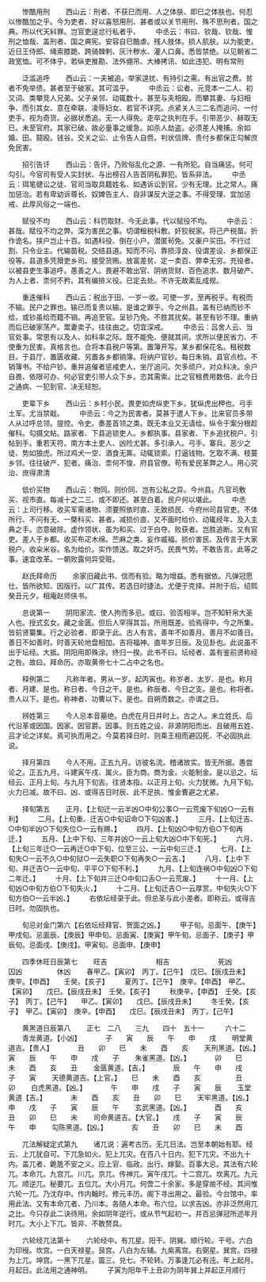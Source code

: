 <!-- { "loadSidebar": true } -->
　　惨酷用刑
　　西山云：刑者、不获巳而用、人之体肤、即巳之体肤也。何忍以惨酷加之乎。今为吏者、好以喜怒用刑、甚者或以关节用刑、殊不思刑者。国之典。所以代天紏罪。岂官吏逞忿行私者乎、
　　中丞云：书曰、钦哉、钦哉、惟刑之恤哉、盖刑者、国之典宪。安容自巳酷虐。残人肢体。损人肌肤。以为能吏。近日王侍郎、绳索膝跪、跨骑棘剌、灰汁秽水、灌人口鼻。悉皆禁绝。以见朝省二政宽恤。可不体乎。若纵吏推勘、法外绷吊、大棒拷讯、如此违犯、明有常刑

　　泛滥追呼
　　西山云：一夫被追。举家遑扰、有持引之需。有出官之费。贫者不免举债。甚者至于破家。其可滥乎。
　　中丞云：讼者。元竞本一二人、初又词、类攀竞人兄弟。父子亲邻、动辄数十。甚至与夫相殴。而攀其妻、与妇相争、而引其女、意在牵联、凌辱妇女、若官不详究。点紧关人三二名而追问、一付吏手。视为奇货。必据状悉追。无一人得免。走卒之执判在手。引带恶少、赫取无巳。未至官府。其家已破。故必量事之缓急。如杀人劫盗。必须差人掩捕。余如婚。田。鬪殴。钱谷。交关之讼、止令告人自赍。判状信牌、责付乡都保正勾解庶免民害。

　　招引告讦
　　西山云：告讦。乃败俗乱化之源、一有所犯。自当痛惩。何可勾引。今官司有受人实封状、与出榜召人告首阴私罪犯。皆系非法。
　　中丞云：珥笔徤讼之徒、官司当取具籍姓名、如遇诉讼到官。少有无理。比之常人。痛加惩治。若有卑幼诉尊长、奴婢告主人、自非谋反大逆之事。不得受理、宜加惩戒、此厚风俗之一端也、

　　赋役不均
　　西山云：科罚取财、今无此事。代以赋役不均。
　　中丞云：甚哉。赋役不均之弊。深为害民之事。切谓租税科敷。奸狡税家。将己产税苗。折作诡名。挟户岂止十百。如遇科役、倒在小户。潜匿茍免。又豪户买田。不行过割、只令业主。代输苗税。交结县道。知而不问、靠损淳良、役谓差设、乡都保正役等。县道多凭猾吏乡司。接受货贿。放富差贫、定一卖百、弊幸无穷。充役者。以被县吏生事追呼。愚善之人。畏避不敢出官、阴纳货财、百色追求、数月破产、为人上者、柰何不矜。其有编排义役。已定去处。不许无故紊乱成规。

　　重迭催科
　　西山云：税出于田、一岁一收。可使一岁。至再税乎。有税而不输。民户之罪也。输已而复责以输。是谁之罪乎。今之州县。盖有已纳而钞不给。或钞虽给而籍不销。再追至官。呈钞乃免。不胜其扰矣。甚至有钞不理。重纳而后已破家荡产。鬻妻卖子。往往由之。切宜深戒。
　　中丞云：吕舍人云、当官处事。常思有以及人、如科率之际。既不能免、便就其间。求所以便民省力、不使重为民害。真格言也。合将本县税户等第。置簿开写。某乡都保花名。租税数目。于县厅、置匮收藏、另置各乡都销簿。将纳户官钞。每日朱销。县官点检。不销簿书。不给户钞。重并追催者惩戒吏人、坐厅追问。欠多顽户。对众科决。余户自畏、依限可办、何必官吏引带人众下乡。恣其需索。比之官租费用数倍、此今日之通病、一犯到官、决无轻恕。

　　吏辈下乡
　　西山云：乡村小民。畏吏如虎纵吏下乡。犹纵虎出柙也。弓手土军。尤当禁戢。
　　中丞云：今之为民害者。莫甚于遣人下乡。比来官员多带人从过呼总领。提控。令史。奏差首领之类。既无本业又无请给。纵令于案分根趁催科。勾摄文帖。路家者、下县追锁吏人。乡都执事。县家者、下乡追扰税户。引帖到手。重若天符。南方本土吏人、凶险尤甚。多引承人。弓手。寨兵。恶少之徒、势如狼虎。所过鸡犬一空、酒食无筭。动辄锁索。打逼钱物。乞取不满、枝蔓乡邻。往往破产、犯者。痛治、柰何不悛、府县官僚。苟有爱民革弊之人。用心究治、庶得肃清

　　低价买物
　　西山云：物同。则价同、岂有公私之异。今州县。凡官司敷买、视市直。每减十之二三、或不即还。甚至白着。民户何以堪此。
　　中丞云：上司行移。收买军需诸物、须要照依时直、无致损民、今府州司县官吏。不体所行、不问有无、一槩科买、甚者。减损价直、又不画时给价、动辄经年、及入主典之手。恣意破除。虚作领状、虽为和买、过于白夺。败获者。岂胜追断。又有官吏。差人于乡都。收买布疋木绵。苎麻之类、妄作威福。损价害民、及传言于大家税户。收籴米谷。名为给价。实作馈送。取之奸巧。民畏气势。不敢告言。此等之事。速宜改革。一朝败露何异受赃。

　　赵氏拜命历
　　余家旧藏此书、信而有验。略为增益。悉有据依。凡弹冠愿仕。皆所欲知、因版行。以广其传。若选日时捷法。尤便于克择。并附于后。绍熙癸丑元夕。相庵赵师侠书。

　　总说第一
　　阴阳家流、使人拘而多忌。或曰、验否相半。岂不知轩帛大圣人也。授式玄女。藏之金匮。但后人罕得其旨。所用既差。验焉得中。今之所集。皆前贤纂集。行之必验者、即录于此。古人有言。善年不如善月。善月不如善日。善日不如善时。时善天轮地盘相加。吉将福神。直年岁日辰。及见卦也。此说虽不出于坛经。大抵。阴阳用即殊涂。终归一揆。此书不曰。坛经者、盖有鉴前贤称经之咎。故曰。拜命历。亦取黄帝七十二占中之名也。

　　释例第二
　　凡称年者。男从一岁。起丙寅也。称岁者、太岁、是也。称月者、月建、是也。称日者、今日之干。是也。称辰者、今日之支。是也。称将者。贵人以下。是也。称神者、功曹以下。是也。自朔而数之。亦谓之日。

　　辨姓第三
　　今人忌本音墓绝。白虎在月日并时上。古之人。未立姓氏、后代沿革或因国。因家。因官爵。因事。则五姓之设、非源阴阳而出、且破用五姓、吕才论之详矣。焉可执而用之。今莫若择日时、则乘王相而避囚死、不必固执此说。

　　择月第四
　　今人不用。正五九月。访彼名流。稽诸故实。皆无所据。愚尝论之。正五九月。斗建寅午戌、属火。臣为商。商为金。火能制金。是以忌之。坛经云、正月上旬。与九月下旬吉。往贤本指。以正月上旬。火力犹微。九月下旬。火力已减。故不曰、凶、或得吉日时辰、此不足执、惟金曹避之尤紧。

　　择旬第五
　　正月、【上旬迁一云半凶○中旬公事○一云荒废下旬凶○一云有利】
　　二月。【上旬重、迁吉○中旬诏命○下句凶害、】
　　三月、【上旬迁吉、○中旬半凶○下旬失位○一云有赐、】
　　四月、【上旬凶○中旬方伯○下旬再迁、】
　　五月、【上中下旬、三年并凶○一云上旬大凶○中下旬死、】
　　六月、【上旬三年迁○一云再迁○中下旬、位至三公、一云中旬三迁、】
　　七月、【上旬失○一云不久○中旬狱○一云失职○下旬再失○一云吉、】
　　八月、【上中下旬、并迁吉○一云中旬、平平○下旬不利、】
　　九月、【上旬连祸○中旬凶○下旬二年迁。】
　　十月、【上下旬并三迁○中旬口舌○一云荒废、】
　　十一月、【上旬凶○中旬方伯○下旬失火、】
　　十二月、【上旬迁吉○一云厚赏。中旬失火○下旬方伯○一云半凶、】
　　右依坛经录于此。但总圣与此小差者。即称云。或得吉日时。勿固执也。

　　旬忌对金门第六【右依坛经拜官、贺面之凶。】
　　甲子旬。忌面午、【庚午】甲戌旬。忌面辰、【庚辰】甲申旬。忌面寅、【庚寅】甲午旬。忌面子、【庚子】甲辰旬。忌面戌、【庚戌】。甲寅旬。忌面申、【庚申】

　　四季休旺日辰第七
　　旺吉　　　　　　　相吉　　　　　　　死凶　　　　　　　　囚凶　　　　　休凶
　　春甲乙。【寅卯】　丙丁。【己午】　戊巳。【辰戌丑未】　　　庚辛。【申酉】　　壬癸。【亥子】
　　夏丙丁。【己午】　庚辛。【申酉】　甲乙。【寅卯】　　戊巳。【辰戌丑未】　壬癸。【亥子】
　　秋庚辛。【申酉】　壬癸。【亥子】　丙丁。【己午】　　甲乙。【寅卯】　　戊巳。【辰戌丑未】
　　冬壬癸。【亥子】　甲乙。【寅卯】　庚辛。【申酉】　　戊巳。【辰戌丑未】　丙丁。【己午】

　　黄黑道日辰第八
　　正七　二八　　三九　　四十　五十一　　　六十二
　　青龙黄道。【小凶】　　　　子　　寅　　辰　　午　　申　　戌
　　明堂黄道吉。【贵人】　　　　丑　　卯　　巳　　未　　酉　　亥
　　天刑黑道。【凶。】　　　　寅　　辰　　午　　申　　戌　　子
　　朱雀黑道。【凶。】　　　　卯　　巳　　未　　酉　　亥　　丑
　　金匮黄道。【吉。】　　　　辰　　午　　申　　戌　　子　　寅
　　天德黄道吉。【上官。】　　巳　　未　　酉　　亥　　　　　丑　　卯
　　白虎黑道。【凶。】　　　　午　　申　　戌　　子　　寅　　辰
　　玉堂黄道【吉。】　　　　未　　酉　　亥　　丑　　卯　　巳
　　天牢黑道。【凶。】　　　　申　　戌　　子　　寅　　辰　　午
　　玄武黑道。【凶。】　　　　酉　　亥　　丑　　卯　　巳　　未
　　司命黄道吉。【大官。】　　戌　　子　　寅　　辰　　　　　午　　申
　　勾陈黑道。【凶。】　　　　亥　　丑　　卯　　巳　　未　　酉

　　兀法解疑定式第九
　　诸兀说：遍考古历。无兀日法。岂至本朝始有耶。经云、上兀犹自可。下兀急如火。犯上兀灾。在百八十日内。犯下兀灾。不出九十内。盖兀者、臲卼不安之义。应上官、临政。出行。嫁娶。百事大忌。其法有六轮兀。本命兀。九宫兀。川兀。京兀。传神兀。寅午戌兀。十二宫兀。坎离兀。九元兀。顺逆兀。秘要兀。五位兀。大小月兀。何啻二十余家。多是穿凿不经。其间惟六轮一兀。乃沈存中。作内翰时。修元丰历。阁下寻出用之。最验。今台馆中。率用此法、又有本命兀者、乃川本。各随人本命。布六位。以求吉凶。亦非泛然用兀之比。今只存此二诀待用。余如阴年逆行。或从节气起初一。并百忌弹冠所述年月时兀。大小上下兀。皆非、不敢赘具。

　　六轮经兀法第十
　　六轮经中。有兀星。阳干。阴巽。顺行轮。干号。六白为印绶。坎宫。一白天禄星。艮宫。八白为左辅。九紫离宫。右弼星。巽宫。四禄为上兀。坤宫。一黑下兀星。震三。兑七。不轮转。万事逢兀必有迍。年上起月。月起日。此法用之通神明。
　　子寅为阳年干上丑卯为阴年巽上并起正月顺行
